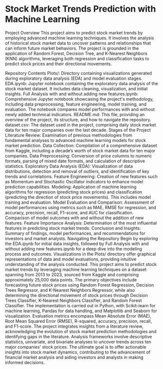 # Stock Market Trends Prediction with Machine Learning
Project Overview
This project aims to predict stock market trends by employing advanced machine learning techniques. It involves the analysis of historical stock market data to uncover patterns and relationships that can inform future market behaviors. The project is grounded in the application of Random Forest, Decision Tree, and K-Nearest Neighbors (KNN) algorithms, leveraging both regression and classification tasks to predict stock prices and their directional movements.

Repository Contents
Plots/: Directory containing visualizations generated during exploratory data analysis (EDA) and model evaluation stages.
EDA.ipynb: Jupyter notebook containing the exploratory data analysis of the stock market dataset. It includes data cleaning, visualization, and initial insights.
Full Analysis with and without adding new features.ipynb: Comprehensive Jupyter notebook showcasing the project's methodology, including data preprocessing, feature engineering, model training, and evaluation. The notebook compares model performances with and without newly added technical indicators.
README.md: This file, providing an overview of the project, its structure, and how to navigate the repository.
dataset.csv: The dataset used in the project, comprising daily stock market data for ten major companies over the last decade.
Stages of the Project
Literature Review: Examination of previous methodologies from fundamental analyses to advanced machine learning models for stock market prediction.
Data Collection: Compilation of a comprehensive dataset from Kaggle, including a decade’s worth of stock market data for ten major companies.
Data Preprocessing: Conversion of price columns to numeric formats, parsing of mixed date formats, and calculation of descriptive statistics.
Exploratory Data Analysis (EDA): Visualization of data distributions, detection and removal of outliers, and identification of key trends and correlations.
Feature Engineering: Creation of new features such as Momentum and Stochastic Oscillator indicators to enhance model prediction capabilities.
Modeling: Application of machine learning algorithms for regression (predicting stock prices) and classification (predicting the direction of stock price movements). This includes model training and evaluation.
Model Evaluation and Comparison: Assessment of model performances using metrics such as MAE, RMSE for regression, and accuracy, precision, recall, F1-score, and AUC for classification. Comparison of model outcomes with and without the addition of new features.
Feature Importance Analysis: Determination of the most influential features in predicting stock market trends.
Conclusion and Insights: Summary of findings, model performances, and recommendations for investors and market analysts.
Navigating the Repository
Begin by exploring the EDA.ipynb for initial data insights, followed by Full Analysis with and without adding new features.ipynb for a deep dive into the modeling process and outcomes. Visualizations in the Plots/ directory offer graphical representations of data and model evaluations, providing intuitive understanding of the analysis conducted.
This project aims to predict stock market trends by leveraging machine learning techniques on a dataset spanning from 2013 to 2023, sourced from Kaggle and comprising approximately 25,000 data points. The primary objectives include forecasting future stock prices using Random Forest Regression, Decision Trees Regressor, and K-Nearest Neighbors Regressor, while also determining the directional movement of stock prices through Decision Trees Classifier, K-Nearest Neighbors Classifier, and Random Forest Classifier. The implementation is carried out in Python, with Scikit-learn for machine learning, Pandas for data handling, and Matplotlib and Seaborn for visualization. Evaluation metrics encompass Mean Absolute Error (MAE), Root Mean Squared Error (RMSE), R-squared, accuracy, precision, recall, and F1-score. The project integrates insights from a literature review, acknowledging the evolution of stock market prediction methodologies and identifying gaps in the literature. Analysis frameworks involve descriptive statistics, univariate, and bivariate analyses to uncover trends across ten major companies' stock prices. The ultimate goal is to offer actionable insights into stock market dynamics, contributing to the advancement of financial market analysis and aiding investors and analysts in making informed decisions.
